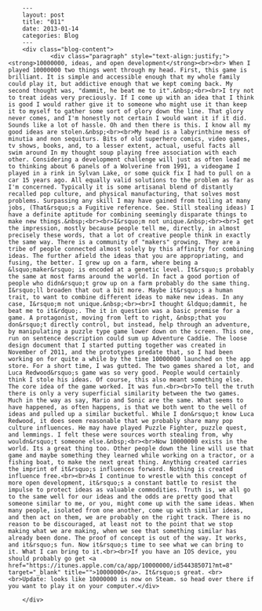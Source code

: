 
        ---
        layout: post
        title: "011"
        date: 2013-01-14
        categories: Blog
        ---
        <div class="blog-content">
				<div class="paragraph" style="text-align:justify;"><strong>10000000, ideas, and open development</strong><br><br> When I played 10000000 two things went through my head. First, this game is brilliant. It is simple and accessible enough that my whole family could play it, but addictive enough that we kept coming back. My second thought was, "dammit, he beat me to it".&nbsp;<br><br>I try not to treat ideas very preciously. If I come up with an idea that I think is good I would rather give it to someone who might use it than keep it to myself to gather some sort of glory down the line. That glory never comes, and I'm honestly not certain I would want it if it did. Sounds like a lot of hassle. Oh and then there is this. I know all my good ideas are stolen.&nbsp;<br><br>My head is a labyrinthine mess of minutia and non sequiturs. Bits of old superhero comics, video games, tv shows, books, and, to a lesser extent, actual, useful facts all swim around In my thought soup playing free association with each other. Considering a development challenge will just as often lead me to thinking about 6 panels of a Wolverine from 1991, a videogame I played in a rink in Sylvan Lake, or some quick fix I had to pull on a car 15 years ago. All equally valid solutions to the problem as far as I'm concerned. Typically it is some artisanal blend of distantly recalled pop culture, and physical manufacturing, that solves most problems. Surpassing any skill I may have gained from toiling at many jobs, (That&rsquo;s a Fugitive reference. See. Still stealing ideas) I have a definite aptitude for combining seemingly disparate things to make new things.&nbsp;<br><br>I&rsquo;m not unique.&nbsp;<br><br>I get the impression, mostly because people tell me, directly, in almost precisely these words, that a lot of creative people think in exactly the same way. There is a community of "makers" growing. They are a tribe of people connected almost solely by this affinity for combining ideas. The further afield the ideas that you are appropriating, and fusing, the better. I grew up on a farm, where being a &lsquo;maker&rsquo; is encoded at a genetic level. It&rsquo;s probably the same at most farms around the world. In fact a good portion of people who didn&rsquo;t grow up on a farm probably do the same thing. I&rsquo;ll broaden that out a bit more. Maybe it&rsquo;s a human trait, to want to combine different ideas to make new ideas. In any case, I&rsquo;m not unique.&nbsp;<br><br>I thought &ldquo;dammit, he beat me to it&rdquo;. The it in question was a basic premise for a game. A protagonist, moving from left to right, &nbsp;that you don&rsquo;t directly control, but instead, help through an adventure, by manipulating a puzzle type game lower down on the screen. This one, run on sentence description could sum up Adventure Caddie. The loose design document that I started putting together was created in November of 2011, and the prototypes predate that, so I had been working on for quite a while by the time 10000000 launched on the app store. For a short time, I was gutted. The two games shared a lot, and Luca Redwood&rsquo;s game was so very good. People would certainly think I stole his ideas. Of course, this also meant something else. The core idea of the game worked. It was fun.<br><br>To tell the truth there is only a very superficial similarity between the two games. Much in the way as say, Mario and Sonic are the same. What seems to have happened, as often happens, is that we both went to the well of ideas and pulled up a similar bucketful. While I don&rsquo;t know Luca Redwood, it does seem reasonable that we probably share many pop culture influences. He may have played Puzzle Fighter, puzzle quest, and lemmings. I felt these were sources worth stealing from, why wouldn&rsquo;t someone else.&nbsp;<br><br>Now 10000000 exists in the world. Its a great thing too. Other people down the line will use that game and maybe something they learned while working on a tractor, or a fishing boat, to make the next great thing. Anything created carries the imprint of it&rsquo;s influences forward. Nothing is created influence free.<br><br>As I continue to wrestle with this concept of more open development, it&rsquo;s a constant battle to resist the impulse to protect ideas as valuable commodities. Truth is, we all go to the same well for our ideas and the odds are pretty good that someone similar to me, or you, might come up with the same ideas. When many people, isolated from one another, come up with similar ideas, and then act on them, we are probably on the right track. There is no reason to be discouraged, at least not to the point that we stop making what we are making, when we see that something similar has already been done. The proof of concept is out of the way. It works, and it&rsquo;s fun. Now it&rsquo;s time to see what we can bring to it. What I can bring to it.<br><br>If you have an IOS device, you should probably go get <a href="https://itunes.apple.com/ca/app/10000000/id544385071?mt=8" target="_blank" title="">10000000</a>. It&rsquo;s great. <br><br>Update: looks like 10000000 is now on Steam. so head over there if you want to play it on your computer.</div>

		</div>
        